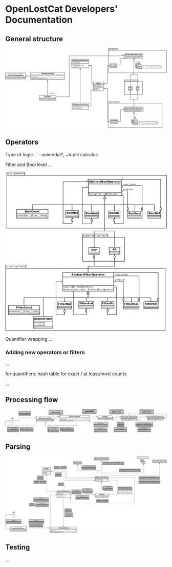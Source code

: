 # OpenLostCat Developers' Documentation

## General structure

![class diagram](classdiagram.png)

## Operators

Type of logic... - unimodal?, ~tuple calculus

Filter and Bool level ...

![class diagram of operators](classdiagram_operators.png)

Quantifier wrapping ...


### Adding new operators or filters

...

for quantifiers: hash table for exact / at least/most counts

...

## Processing flow

![information flow diagram](infflowdiagram.png)

## Parsing

![information flow diagram for parsing](infflowdiagram_parse.png)


## Testing

...


